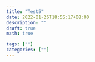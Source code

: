 ```yaml
---
title: "Test5"
date: 2022-01-26T18:55:17+08:00
description: ""
draft: true
math: true

tags: [""]
categories: [""]
---
```


